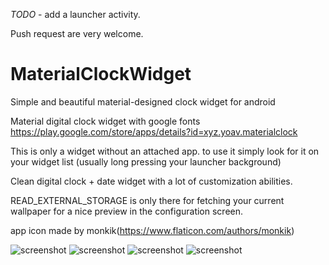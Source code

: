 *TODO* - add a launcher activity.

Push request are very welcome.

# MaterialClockWidget
Simple and beautiful material-designed clock widget for android

Material digital clock widget with google fonts
https://play.google.com/store/apps/details?id=xyz.yoav.materialclock

This is only a widget without an attached app.
to use it simply look for it on your widget list (usually long pressing your launcher background)

Clean digital clock + date widget with a lot of customization abilities.

READ_EXTERNAL_STORAGE is only there for fetching your current wallpaper for a nice preview in the configuration screen.

app icon made by monkik(https://www.flaticon.com/authors/monkik)

![screenshot](https://lh3.googleusercontent.com/eeX4UpX_GyGxN_pfM-ZU_I4zbUtlJrvdMgNl523PJcpmabQg1-s36IyN3URsY6jXWT8=w1920-h966)
![screenshot](https://lh3.googleusercontent.com/KwiufrC8aZFDwiAlePDzCzJAYWXThmyfOcMEKCA94iOLRNNf6e3mUEk6cLSQMO3YhjA=w1920-h966)
![screenshot](https://lh3.googleusercontent.com/dtoruVmPrlvHgm4E8YHOYT58Q75Yait58mbeY0-G2Jp7JYtoRODED3F_KpnSeOls4B4=w1920-h966)
![screenshot](https://lh3.googleusercontent.com/1xRvEnuHT_ilVQRJ9wzy5-HMsx1fhWHgkJ9aZJTdnsr6UzZiLO2_QzHWbzPxck5SNSg=w1920-h966)
